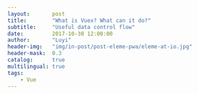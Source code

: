 ```yaml
---
layout:       post
title:        "What is Vuex? What can it do?"
subtitle:     "Useful data control flow"
date:         2017-10-30 12:00:00
author:       "Luyi"
header-img:   "img/in-post/post-eleme-pwa/eleme-at-io.jpg"
header-mask:  0.3
catalog:      true
multilingual: true
tags:
    - Vue
---
```


### 


